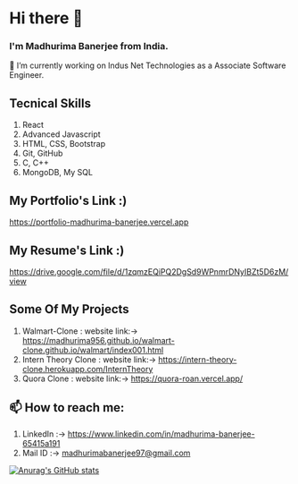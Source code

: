 # Hi there 👋

### I'm Madhurima Banerjee from India.

🌱 I’m currently working on Indus Net Technologies as a Associate Software Engineer.

<!--
**MADHURIMA956/Madhurima956** is a ✨ _special_ ✨ repository because its `README.md` (this file) appears on your GitHub profile.

Here are some ideas to get you started:

- 🔭 I’m currently working on ...
- 
- 
- 🤔 I’m looking for help with ...
- 💬 Ask me about ...
- 📫 How to reach me: ...
- 😄 Pronouns: ...
- ⚡ Fun fact: ...
-->
## Tecnical Skills
1. React
2. Advanced Javascript
3. HTML, CSS, Bootstrap
4. Git, GitHub
5. C, C++
6. MongoDB, My SQL

## My Portfolio's Link :)
https://portfolio-madhurima-banerjee.vercel.app

## My Resume's Link :)
https://drive.google.com/file/d/1zqmzEQiPQ2DgSd9WPnmrDNyIBZt5D6zM/view

## Some Of My Projects

1. Walmart-Clone :
    website link:-> https://madhurima956.github.io/walmart-clone.github.io/walmart/index001.html
2. Intern Theory Clone : 
    website link:-> https://intern-theory-clone.herokuapp.com/InternTheory
3. Quora Clone : 
    website link:-> https://quora-roan.vercel.app/   
 

## 📫 How to reach me:
  1. LinkedIn :-> https://www.linkedin.com/in/madhurima-banerjee-65415a191
  2. Mail ID :-> madhurimabanerjee97@gmail.com

[![Anurag's GitHub stats](https://github-readme-stats.vercel.app/api?username=MADHURIMA956)](https://github.com/anuraghazra/github-readme-stats)

